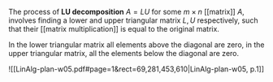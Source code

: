 
The process of **LU decomposition** $A=LU$ for some $m \times n$ [[matrix]] $A$, involves finding a lower and upper triangular matrix $L, U$ respectively, such that their [[matrix multiplication]] is equal to the original matrix.

In the lower triangular matrix all elements above the diagonal are zero, in the upper triangular matrix, all the elements below the diagonal are zero.

![[LinAlg-plan-w05.pdf#page=1&rect=69,281,453,610|LinAlg-plan-w05, p.1]]



